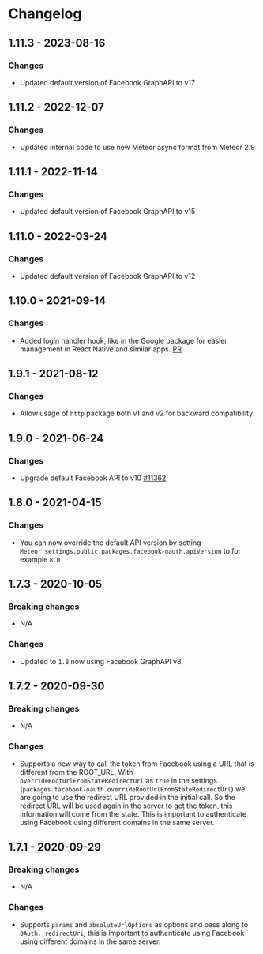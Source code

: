 # Changelog
## 1.11.3 - 2023-08-16
### Changes
- Updated default version of Facebook GraphAPI to v17

## 1.11.2 - 2022-12-07
### Changes
- Updated internal code to use new Meteor async format from Meteor 2.9

## 1.11.1 - 2022-11-14
### Changes
- Updated default version of Facebook GraphAPI to v15

## 1.11.0 - 2022-03-24
### Changes
- Updated default version of Facebook GraphAPI to v12

## 1.10.0 - 2021-09-14
### Changes
- Added login handler hook, like in the Google package for easier management in React Native and similar apps. [PR](https://github.com/meteor/meteor/pull/11603)

## 1.9.1 - 2021-08-12
### Changes
- Allow usage of `http` package both v1 and v2 for backward compatibility

## 1.9.0 - 2021-06-24
### Changes
- Upgrade default Facebook API to v10 [#11362](https://github.com/meteor/meteor/pull/11362)

## 1.8.0 - 2021-04-15
### Changes
- You can now override the default API version by setting `Meteor.settings.public.packages.facebook-oauth.apiVersion` to for example `8.0` 

## 1.7.3 - 2020-10-05
### Breaking changes
- N/A

### Changes
- Updated to `1.8` now using Facebook GraphAPI v8.

## 1.7.2 - 2020-09-30
### Breaking changes
- N/A

### Changes
- Supports a new way to call the token from Facebook using a URL that is different from the ROOT_URL. With `overrideRootUrlFromStateRedirectUrl` as `true` in the settings (`packages.facebook-oauth.overrideRootUrlFromStateRedirectUrl`) we are going to use the redirect URL provided in the initial call. So the redirect URL will be used again in the server to get the token, this information will come from the state. This is important to authenticate using Facebook using different domains in the same server.

## 1.7.1 - 2020-09-29
### Breaking changes
- N/A

### Changes
- Supports `params` and `absoluteUrlOptions` as options and pass along to `OAuth._redirectUri`, this is important to authenticate using Facebook using different domains in the same server.
